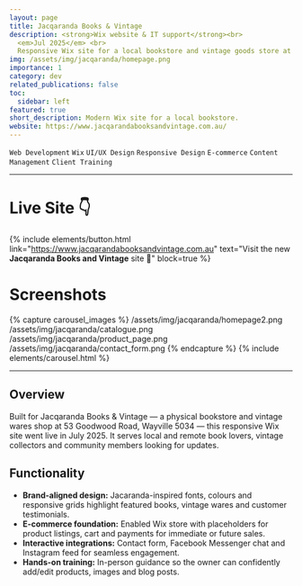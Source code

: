 ```yaml
---
layout: page
title: Jacqaranda Books & Vintage
description: <strong>Wix website & IT support</strong><br>
  <em>Jul 2025</em> <br>
  Responsive Wix site for a local bookstore and vintage goods store at 53 Goodwood Street—complete with SEO optimisation, custom templates and owner training materials.
img: /assets/img/jacqaranda/homepage.png
importance: 1
category: dev
related_publications: false
toc:
  sidebar: left
featured: true
short_description: Modern Wix site for a local bookstore.
website: https://www.jacqarandabooksandvintage.com.au/
---
```


`Web Development`
`Wix`
`UI/UX Design`
`Responsive Design`
`E-commerce`
`Content Management`
`Client Training`

---

# Live Site 👇

{% include elements/button.html link="https://www.jacqarandabooksandvintage.com.au" text="Visit the new **Jacqaranda Books and Vintage** site 🚀" block=true %}

# Screenshots

{% capture carousel_images %}
/assets/img/jacqaranda/homepage2.png
/assets/img/jacqaranda/catalogue.png
/assets/img/jacqaranda/product_page.png
/assets/img/jacqaranda/contact_form.png
{% endcapture %}
{% include elements/carousel.html %}

---

## Overview

Built for Jacqaranda Books & Vintage — a physical bookstore and vintage wares shop at 53 Goodwood Road, Wayville 5034 — this responsive Wix site went live in July 2025. It serves local and remote book lovers, vintage collectors and community members looking for updates.

## Functionality

- **Brand-aligned design:** Jacaranda-inspired fonts, colours and responsive grids highlight featured books, vintage wares and customer testimonials.
- **E-commerce foundation:** Enabled Wix store with placeholders for product listings, cart and payments for immediate or future sales.
- **Interactive integrations:** Contact form, Facebook Messenger chat and Instagram feed for seamless engagement.
- **Hands-on training:** In-person guidance so the owner can confidently add/edit products, images and blog posts.
